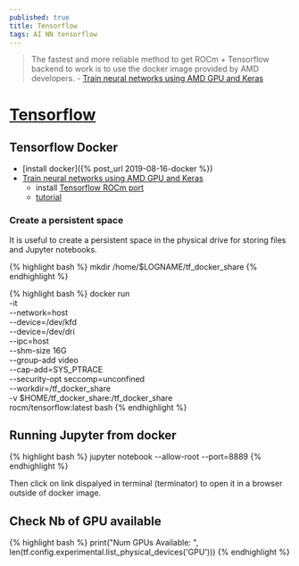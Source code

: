 ```yaml
---
published: true
title: Tensorflow
tags: AI NN tensorflow
---
```

> The fastest and more reliable method to get ROCm + Tensorflow backend to work is to use the docker image provided by AMD developers. - [Train neural networks using AMD GPU and Keras](https://towardsdatascience.com/train-neural-networks-using-amd-gpus-and-keras-37189c453878)

# [Tensorflow](https://www.tensorflow.org/)

## Tensorflow Docker

- [install docker]({% post_url 2019-08-16-docker %})
- [Train neural networks using AMD GPU and Keras](https://towardsdatascience.com/train-neural-networks-using-amd-gpus-and-keras-37189c453878)
	- install [Tensorflow ROCm port](https://github.com/ROCmSoftwarePlatform/tensorflow-upstream)
	- [tutorial](https://github.com/RadeonOpenCompute/ROCm-docker/blob/master/quick-start.md)
    
    
### Create a persistent space

It is useful to create a persistent space in the physical drive for storing files and Jupyter notebooks. 

{% highlight bash %}
mkdir /home/$LOGNAME/tf_docker_share
{% endhighlight %}


{% highlight bash %}
docker run \
      -it \
      --network=host \
      --device=/dev/kfd \
      --device=/dev/dri \
      --ipc=host \
      --shm-size 16G \
      --group-add video \
      --cap-add=SYS_PTRACE \
      --security-opt seccomp=unconfined \
      --workdir=/tf_docker_share \
      -v $HOME/tf_docker_share:/tf_docker_share \
      rocm/tensorflow:latest bash
{% endhighlight %}

## Running Jupyter from docker
{% highlight bash %}
jupyter notebook --allow-root --port=8889
{% endhighlight %}

Then click on link dispalyed in terminal (terminator) to open it in a browser outside of docker image.

## Check Nb of GPU available

{% highlight bash %}
print("Num GPUs Available: ", len(tf.config.experimental.list_physical_devices('GPU')))
{% endhighlight %}
